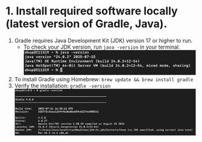 # 1. Install required software locally (latest version of Gradle, Java).

1. Gradle requires Java Development Kit (JDK) version 17 or higher to run.
    * To check your JDK version, run `java -version` in your terminal.
    ![Screenshot](./1.png)
2. To install Gradle using Homebrew: `brew update && brew install gradle`
3. Verify the installation: `gradle -version`
![Screenshot](./2.png)